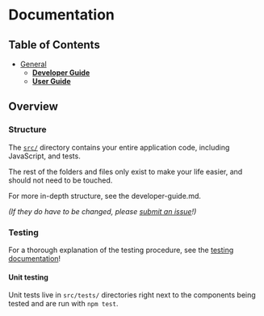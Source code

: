 # Documentation

## Table of Contents

- [General](general)
  - [**Developer Guide**](developer-guide.md)
  - [**User Guide**](user-guide.md)

## Overview

### Structure

The [`src/`](../../../tree/master/src) directory contains your entire application code, including JavaScript, and tests.

The rest of the folders and files only exist to make your life easier, and
should not need to be touched.

For more in-depth structure, see the developer-guide.md.

*(If they do have to be changed, please [submit an issue](https://github.com/vapjs/vapjs-format/issues)!)*

### Testing

For a thorough explanation of the testing procedure, see the
[testing documentation](./developer-guide/README.md)!

#### Unit testing

Unit tests live in `src/tests/` directories right next to the components being tested
and are run with `npm test`.

